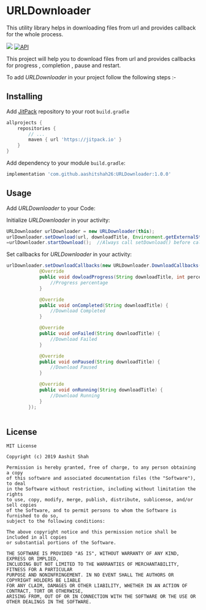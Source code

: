 # URLDownloader
This utility library helps in downloading files from url and provides callback for the whole process.


![](https://img.shields.io/apm/l/vim-mode)
[![API](https://img.shields.io/badge/API-19%2B-brightgreen.svg?style=flat)](https://android-arsenal.com/api?level=19)

This project will help you to download files from url and provides callbacks for progress , completion , pause and restart.


To add *URLDownloader* in your project follow the following steps :-

## Installing

Add [JitPack](https://jitpack.io) repository to your root `build.gradle`

```gradle
allprojects {
    repositories {
        // ...
        maven { url 'https://jitpack.io' }
    }
}
```
Add dependency to your module `build.gradle`:

```gradle
implementation 'com.github.aashitshah26:URLDownloader:1.0.0'
```

## Usage

Add *URLDownloader* to your Code:

Initialize *URLDownloader* in your activity:

```java
URLDownloader urlDownloader = new URLDownloader(this);
urlDownloader.setDownload(url, downloadTitle, Environment.getExternalStorageDirectory().getPath());
=urlDownloader.startDownload();  //Always call setDownload() before calling startDownload()
```

Set callbacks for *URLDownloader* in your activity:

```java
urlDownloader.setDownloadCallbacks(new URLDownloader.DownloadCallbacks() {
            @Override
            public void dowloadProgress(String downloadTitle, int percent) {
                //Progress percentage
            }

            @Override
            public void onCompleted(String downloadTitle) {
                //Download Completed
            }

            @Override
            public void onFailed(String downloadTitle) {
                //Download Failed
            }

            @Override
            public void onPaused(String downloadTitle) {
                //Download Paused
            }

            @Override
            public void onRunning(String downloadTitle) {
                //Download Running
            }
        });
        
```


## License 

    MIT License

    Copyright (c) 2019 Aashit Shah

    Permission is hereby granted, free of charge, to any person obtaining a copy 
    of this software and associated documentation files (the "Software"), to deal
    in the Software without restriction, including without limitation the rights
    to use, copy, modify, merge, publish, distribute, sublicense, and/or sell copies
    of the Software, and to permit persons to whom the Software is furnished to do so,
    subject to the following conditions:

    The above copyright notice and this permission notice shall be included in all copies
    or substantial portions of the Software.

    THE SOFTWARE IS PROVIDED "AS IS", WITHOUT WARRANTY OF ANY KIND, EXPRESS OR IMPLIED,
    INCLUDING BUT NOT LIMITED TO THE WARRANTIES OF MERCHANTABILITY, FITNESS FOR A PARTICULAR
    PURPOSE AND NONINFRINGEMENT. IN NO EVENT SHALL THE AUTHORS OR COPYRIGHT HOLDERS BE LIABLE
    FOR ANY CLAIM, DAMAGES OR OTHER LIABILITY, WHETHER IN AN ACTION OF CONTRACT, TORT OR OTHERWISE,
    ARISING FROM, OUT OF OR IN CONNECTION WITH THE SOFTWARE OR THE USE OR OTHER DEALINGS IN THE SOFTWARE.
